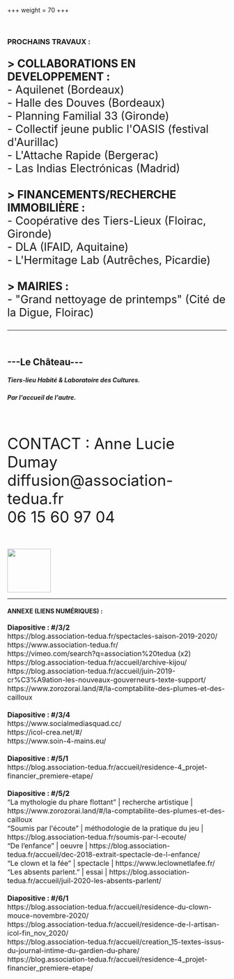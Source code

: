 +++
weight = 70
+++

<br>

### PROCHAINS TRAVAUX :


<p style="font-size:25px;text-align:left;"><strong>> COLLABORATIONS EN DEVELOPPEMENT :</strong><br>
- Aquilenet (Bordeaux)<br>
- Halle des Douves (Bordeaux) <br>
- Planning Familial 33 (Gironde)<br>
- Collectif jeune public l'OASIS (festival d'Aurillac)<br>
- L'Attache Rapide (Bergerac)<br>
- Las Indias Electrónicas (Madrid)<br><br>
<strong>> FINANCEMENTS/RECHERCHE IMMOBILIÈRE :</strong><br>
- Coopérative des Tiers-Lieux (Floirac, Gironde)<br>
- DLA (IFAID, Aquitaine)<br>
- L'Hermitage Lab (Autrêches, Picardie)<br><br>
<strong>> MAIRIES :</strong><br>
- "Grand nettoyage de printemps" (Cité de la Digue, Floirac)<br>
</p>

---

<br>

## ---Le Château---
##### Tiers-lieu Habité & Laboratoire des Cultures.  
##### Par l'accueil de l'autre.
<!--p style="font-size:50px;" class="orange"> | |</p-->

<br>
<p style="font-size:35px;">CONTACT : Anne Lucie Dumay<br>
diffusion@association-tedua.fr<br>
06 15 60 97 04</p>
<br>
<img src="/images/logo.png" alt="" width="100" height="auto">

---

#### ANNEXE (LIENS NUMÉRIQUES) :

<p style="font-size:16px;text-align:left;">
<strong>Diapositive : #/3/2</strong><br>
https://blog.association-tedua.fr/spectacles-saison-2019-2020/<br>
https://www.association-tedua.fr/<br>
https://vimeo.com/search?q=association%20tedua  (x2)<br>
https://blog.association-tedua.fr/accueil/archive-kijou/<br>
https://blog.association-tedua.fr/accueil/juin-2019-cr%C3%A9ation-les-nouveaux-gouverneurs-texte-support/<br>
https://www.zorozorai.land/#/la-comptabilite-des-plumes-et-des-cailloux<br><br>
<strong>Diapositive : #/3/4</strong><br>
https://www.socialmediasquad.cc/<br>
https://icol-crea.net/#/<br>
https://www.soin-4-mains.eu/<br><br>
<strong>Diapositive : #/5/1</strong><br>
https://blog.association-tedua.fr/accueil/residence-4_projet-financier_premiere-etape/<br><br>
<strong>Diapositive : #/5/2</strong><br>
“La mythologie du phare flottant” | recherche artistique |
https://www.zorozorai.land/#/la-comptabilite-des-plumes-et-des-cailloux<br>
“Soumis par l'écoute” | méthodologie de la pratique du jeu |
https://blog.association-tedua.fr/soumis-par-l-ecoute/<br>
“De l’enfance” | oeuvre | https://blog.association-tedua.fr/accueil/dec-2018-extrait-spectacle-de-l-enfance/ <br>
“Le clown et la fée” | spectacle |
https://www.leclownetlafee.fr/<br>
“Les absents parlent.” | essai |
https://blog.association-tedua.fr/accueil/juil-2020-les-absents-parlent/<br><br>
<strong>Diapositive : #/6/1</strong><br>
https://blog.association-tedua.fr/accueil/residence-du-clown-mouce-novembre-2020/<br>
https://blog.association-tedua.fr/accueil/residence-de-l-artisan-icol-fin_nov_2020/<br>
https://blog.association-tedua.fr/accueil/creation_15-textes-issus-du-journal-intime-du-gardien-du-phare/<br>
https://blog.association-tedua.fr/accueil/residence-4_projet-financier_premiere-etape/
</p>
